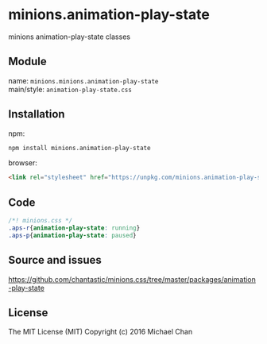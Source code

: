 # minions.animation-play-state
minions animation-play-state classes

## Module
name: `minions.minions.animation-play-state`  
main/style: `animation-play-state.css`  

## Installation
npm:
```bash
npm install minions.animation-play-state
```

browser:
```html
<link rel="stylesheet" href="https://unpkg.com/minions.animation-play-state" />
```

## Code
```css
/*! minions.css */
.aps-r{animation-play-state: running}
.aps-p{animation-play-state: paused}

```

## Source and issues

https://github.com/chantastic/minions.css/tree/master/packages/animation-play-state

## License

The MIT License (MIT)
Copyright (c) 2016 Michael Chan